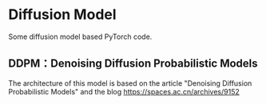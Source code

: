 # Diffusion Model  
 Some diffusion model based PyTorch code.  
 ## DDPM：Denoising Diffusion Probabilistic Models  
The architecture of this model is based on the article "Denoising Diffusion Probabilistic Models" and the blog https://spaces.ac.cn/archives/9152  
